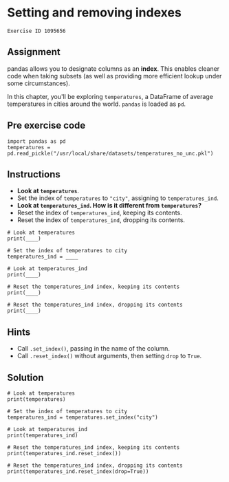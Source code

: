 
#  Setting and removing indexes

```
Exercise ID 1095656
```

##  Assignment 

pandas allows you to designate columns as an **index**. This enables cleaner code when taking subsets (as well as providing more efficient lookup under some circumstances).

In this chapter, you'll be exploring `temperatures`, a DataFrame of average temperatures in cities around the world. `pandas` is loaded as `pd`.

##  Pre exercise code 

```
import pandas as pd
temperatures = pd.read_pickle("/usr/local/share/datasets/temperatures_no_unc.pkl")
```



##  Instructions 

- **Look at `temperatures`**.
- Set the index of `temperatures` to `"city"`, assigning to `temperatures_ind`.
- **Look at `temperatures_ind`. How is it different from `temperatures`?**
- Reset the index of `temperatures_ind`, keeping its contents.
- Reset the index of `temperatures_ind`, dropping its contents.



```
# Look at temperatures
print(____)

# Set the index of temperatures to city
temperatures_ind = ____

# Look at temperatures_ind
print(____)

# Reset the temperatures_ind index, keeping its contents
print(____)

# Reset the temperatures_ind index, dropping its contents
print(____)
```

##  Hints 

- Call `.set_index()`, passing in the name of the column.
- Call `.reset_index()` without arguments, then setting `drop` to `True`.



##  Solution 

```
# Look at temperatures
print(temperatures)

# Set the index of temperatures to city
temperatures_ind = temperatures.set_index("city")

# Look at temperatures_ind
print(temperatures_ind)

# Reset the temperatures_ind index, keeping its contents
print(temperatures_ind.reset_index())

# Reset the temperatures_ind index, dropping its contents
print(temperatures_ind.reset_index(drop=True))
```


